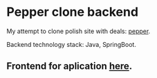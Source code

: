 # Pepper clone backend
My attempt to clone polish site with deals: [pepper](https://www.pepper.pl).

Backend technology stack: Java, SpringBoot.
## Frontend for aplication [here](https://github.com/GregoryWasz/Pepper-clone-frontend).
